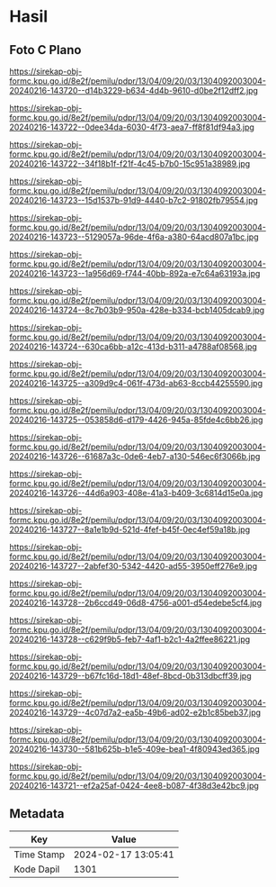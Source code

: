 # Hasil

## Foto C Plano

https://sirekap-obj-formc.kpu.go.id/8e2f/pemilu/pdpr/13/04/09/20/03/1304092003004-20240216-143720--d14b3229-b634-4d4b-9610-d0be2f12dff2.jpg

https://sirekap-obj-formc.kpu.go.id/8e2f/pemilu/pdpr/13/04/09/20/03/1304092003004-20240216-143722--0dee34da-6030-4f73-aea7-ff8f81df94a3.jpg

https://sirekap-obj-formc.kpu.go.id/8e2f/pemilu/pdpr/13/04/09/20/03/1304092003004-20240216-143722--34f18b1f-f21f-4c45-b7b0-15c951a38989.jpg

https://sirekap-obj-formc.kpu.go.id/8e2f/pemilu/pdpr/13/04/09/20/03/1304092003004-20240216-143723--15d1537b-91d9-4440-b7c2-91802fb79554.jpg

https://sirekap-obj-formc.kpu.go.id/8e2f/pemilu/pdpr/13/04/09/20/03/1304092003004-20240216-143723--5129057a-96de-4f6a-a380-64acd807a1bc.jpg

https://sirekap-obj-formc.kpu.go.id/8e2f/pemilu/pdpr/13/04/09/20/03/1304092003004-20240216-143723--1a956d69-f744-40bb-892a-e7c64a63193a.jpg

https://sirekap-obj-formc.kpu.go.id/8e2f/pemilu/pdpr/13/04/09/20/03/1304092003004-20240216-143724--8c7b03b9-950a-428e-b334-bcb1405dcab9.jpg

https://sirekap-obj-formc.kpu.go.id/8e2f/pemilu/pdpr/13/04/09/20/03/1304092003004-20240216-143724--630ca6bb-a12c-413d-b311-a4788af08568.jpg

https://sirekap-obj-formc.kpu.go.id/8e2f/pemilu/pdpr/13/04/09/20/03/1304092003004-20240216-143725--a309d9c4-061f-473d-ab63-8ccb44255590.jpg

https://sirekap-obj-formc.kpu.go.id/8e2f/pemilu/pdpr/13/04/09/20/03/1304092003004-20240216-143725--053858d6-d179-4426-945a-85fde4c6bb26.jpg

https://sirekap-obj-formc.kpu.go.id/8e2f/pemilu/pdpr/13/04/09/20/03/1304092003004-20240216-143726--61687a3c-0de6-4eb7-a130-546ec6f3066b.jpg

https://sirekap-obj-formc.kpu.go.id/8e2f/pemilu/pdpr/13/04/09/20/03/1304092003004-20240216-143726--44d6a903-408e-41a3-b409-3c6814d15e0a.jpg

https://sirekap-obj-formc.kpu.go.id/8e2f/pemilu/pdpr/13/04/09/20/03/1304092003004-20240216-143727--8a1e1b9d-521d-4fef-b45f-0ec4ef59a18b.jpg

https://sirekap-obj-formc.kpu.go.id/8e2f/pemilu/pdpr/13/04/09/20/03/1304092003004-20240216-143727--2abfef30-5342-4420-ad55-3950eff276e9.jpg

https://sirekap-obj-formc.kpu.go.id/8e2f/pemilu/pdpr/13/04/09/20/03/1304092003004-20240216-143728--2b6ccd49-06d8-4756-a001-d54edebe5cf4.jpg

https://sirekap-obj-formc.kpu.go.id/8e2f/pemilu/pdpr/13/04/09/20/03/1304092003004-20240216-143728--c629f9b5-feb7-4af1-b2c1-4a2ffee86221.jpg

https://sirekap-obj-formc.kpu.go.id/8e2f/pemilu/pdpr/13/04/09/20/03/1304092003004-20240216-143729--b67fc16d-18d1-48ef-8bcd-0b313dbcff39.jpg

https://sirekap-obj-formc.kpu.go.id/8e2f/pemilu/pdpr/13/04/09/20/03/1304092003004-20240216-143729--4c07d7a2-ea5b-49b6-ad02-e2b1c85beb37.jpg

https://sirekap-obj-formc.kpu.go.id/8e2f/pemilu/pdpr/13/04/09/20/03/1304092003004-20240216-143730--581b625b-b1e5-409e-bea1-4f80943ed365.jpg

https://sirekap-obj-formc.kpu.go.id/8e2f/pemilu/pdpr/13/04/09/20/03/1304092003004-20240216-143721--ef2a25af-0424-4ee8-b087-4f38d3e42bc9.jpg


## Metadata

| Key        | Value               |
| ---------- | ------------------- |
| Time Stamp | 2024-02-17 13:05:41 |
| Kode Dapil | 1301                |




